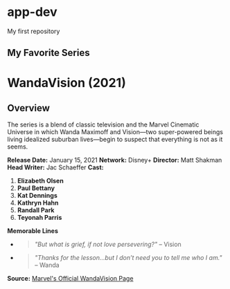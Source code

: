 # app-dev
My first repository

## **My Favorite Series**
# **WandaVision (2021)**

## Overview
The series is a blend of classic television and the Marvel Cinematic Universe in which Wanda Maximoff and Vision—two super-powered beings living idealized suburban lives—begin to suspect that everything is not as it seems.

**Release Date:** January 15, 2021
**Network:** Disney+
**Director:** Matt Shakman
**Head Writer:** Jac Schaeffer
**Cast:** 
1. **Elizabeth Olsen**
2. **Paul Bettany**
3. **Kat Dennings**
4. **Kathryn Hahn**
5. **Randall Park**
6. **Teyonah Parris**

**Memorable Lines**
- > *"But what is grief, if not love persevering?"* – Vision
- > *"Thanks for the lesson…but I don’t need you to tell me who I am."* – Wanda

**Source:** [Marvel's Official WandaVision Page](https://www.marvel.com/tv-shows/wandavision/1)
